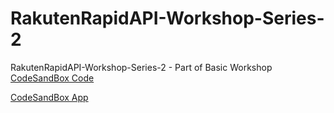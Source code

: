 # RakutenRapidAPI-Workshop-Series-2
RakutenRapidAPI-Workshop-Series-2 - Part of Basic Workshop 
[CodeSandBox Code](https://codesandbox.io/s/github/shreyanshp/RakutenRapidAPI-Workshop-Series-2)

[CodeSandBox App](https://yvy606xxlj.codesandbox.io/)
